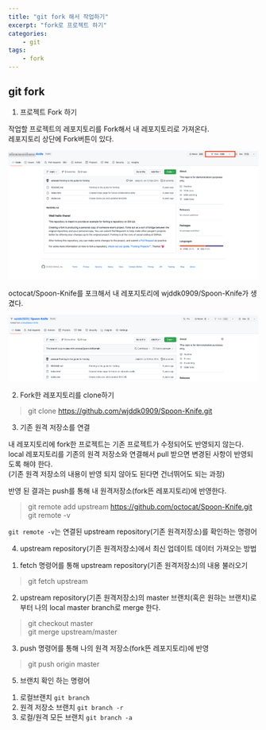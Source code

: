 ```yaml
--- 
title: "git fork 해서 작업하기" 
excerpt: "fork로 프로젝트 하기"
categories: 
    - git
tags: 
    - fork
--- 
```

## git fork

1. 프로젝트 Fork 하기

작업할 프로젝트의 레포지토리를 Fork해서 내 레포지토리로 가져온다.  
레포지토리 상단에 Fork버튼이 있다.  

![fork](/assets/images/git/git_fork01.png)  

octocat/Spoon-Knife를 포크해서 내 레포지토리에 wjddk0909/Spoon-Knife가 생겼다.  

![fork](/assets/images/git/git_fork02.png)  

2. Fork한 레포지토리를 clone하기

> git clone https://github.com/wjddk0909/Spoon-Knife.git

3. 기존 원격 저장소를 연결

내 레포지토리에 fork한 프로젝트는 기존 프로젝트가 수정되어도 반영되지 않는다.  
local 레포지토리를 기존의 원격 저장소와 연결해서 pull 받으면 변경된 사항이 반영되도록 해야 한다.  
(기존 원격 저장소의 내용이 반영 되지 않아도 된다면 건너뛰어도 되는 과정)

반영 된 결과는 push를 통해 내 원격저장소(fork뜬 레포지토리)에 반영한다.  

> git remote add upstream https://github.com/octocat/Spoon-Knife.git  
> git remote -v  

`git remote -v`는 연결된 upstream repository(기존 원격저장소)를 확인하는 명령어  

4. upstream repository(기존 원격저장소)에서 최신 업데이트 데이터 가져오는 방법

1) fetch 명령어를 통해 upstream repository(기존 원격저장소)의 내용 불러오기

> git fetch upstream

2) upstream repository(기존 원격저장소)의 master 브랜치(혹은 원햐는 브랜치)로부터 나의 local master branch로 merge 한다.  

> git checkout master  
> git merge upstream/master  

3) push 명령어를 통해 나의 원격 저장소(fork뜬 레포지토리)에 반영

> git push origin master

5. 브랜치 확인 하는 명령어

1) 로컬브랜치 `git branch`
2) 원격 저장소 브랜치 `git branch -r`
3) 로컬/원격 모든 브랜치 `git branch -a`